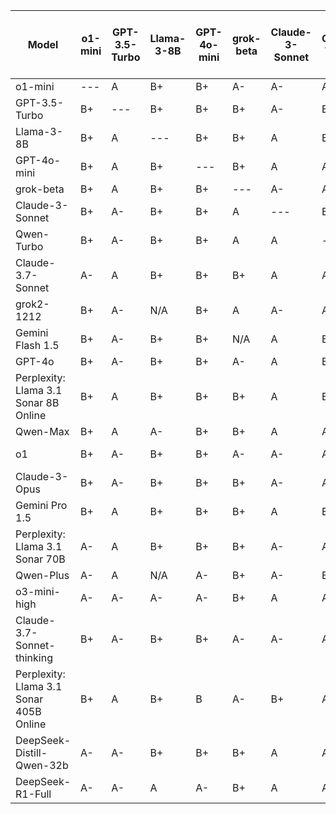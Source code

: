 | Model | o1-mini | GPT-3.5-Turbo | Llama-3-8B | GPT-4o-mini | grok-beta | Claude-3-Sonnet | Qwen-Turbo | Claude-3.7-Sonnet | grok2-1212 | Gemini Flash 1.5 | GPT-4o | Perplexity: Llama 3.1 Sonar 8B Online | Qwen-Max | o1 | Claude-3-Opus | Gemini Pro 1.5 | Perplexity: Llama 3.1 Sonar 70B | Qwen-Plus | o3-mini-high | Claude-3.7-Sonnet-thinking | Perplexity: Llama 3.1 Sonar 405B Online | DeepSeek-Distill-Qwen-32b | DeepSeek-R1-Full | Median Grade |
|------|---|---|---|---|---|---|---|---|---|---|---|---|---|---|---|---|---|---|---|---|---|---|---|-------------|
| o1-mini | --- | A | B+ | B+ | A- | A- | A | B+ | A- | B- | A- | B+ | A- | A | A | B+ | A- | A- | A- | B+ | A- | B+ | A- | A- |
| GPT-3.5-Turbo | B+ | --- | B+ | B+ | B+ | A- | B+ | B+ | A- | B- | B+ | B+ | B+ | A- | A | B- | A- | A- | A- | B | A- | A- | A- | B+ |
| Llama-3-8B | B+ | A | --- | B+ | B+ | A | B+ | B+ | B+ | B- | B | B+ | N/A | A- | A- | B- | A- | N/A | B+ | B- | A- | A- | A- | B+ |
| GPT-4o-mini | B+ | A | B+ | --- | B+ | A | A- | B+ | A- | B- | A- | B+ | N/A | A | A | B+ | A- | B+ | B+ | B+ | B+ | B+ | A- | B+ |
| grok-beta | B+ | A | B+ | B+ | --- | A- | A- | B+ | A- | B- | A- | B+ | B+ | A- | A | B+ | A- | A- | B+ | B+ | A- | B+ | A- | N/A |
| Claude-3-Sonnet | B+ | A- | B+ | B+ | A | --- | B+ | B+ | A- | B- | B+ | B+ | B+ | A- | B+ | B | B+ | A- | A- | B+ | A- | B+ | A- | B+ |
| Qwen-Turbo | B+ | A- | B+ | B+ | A | A | --- | B+ | A- | B- | B+ | A- | B+ | A- | A- | A- | A- | A- | B+ | B+ | A- | A- | A- | A- |
| Claude-3.7-Sonnet | A- | A | B+ | B+ | B+ | A | A | --- | A- | B- | A- | B+ | A- | A- | A- | B+ | A- | A- | B+ | B+ | A- | A- | A- | A- |
| grok2-1212 | B+ | A- | N/A | B+ | A | A- | A- | B+ | --- | B- | A- | B+ | A | A- | A | B+ | A- | N/A | B+ | A- | A- | A- | A- | A- |
| Gemini Flash 1.5 | B+ | A- | B+ | B+ | N/A | A | B+ | A- | A- | --- | A- | B+ | A- | A | A- | B+ | A- | A- | A- | B+ | A- | B+ | A- | A- |
| GPT-4o | B+ | A- | B+ | B+ | A- | A | B+ | B+ | A- | B- | --- | B+ | B+ | A- | A | B+ | A- | A- | B+ | B | B+ | B+ | A- | B+ |
| Perplexity: Llama 3.1 Sonar 8B Online | B+ | A | B+ | B+ | B+ | A | B+ | B+ | A- | B- | B+ | --- | A- | A- | A | B- | B+ | B+ | B+ | B+ | B+ | A- | A- | B+ |
| Qwen-Max | B+ | A | A- | B+ | B+ | A | A- | B- | B+ | B- | B | B+ | --- | A- | B+ | B+ | B+ | B+ | B | B | A- | B+ | B+ | B+ |
| o1 | B+ | A- | B+ | B+ | A- | A- | A | B+ | A- | B+ | B+ | B+ | A- | --- | A- | A- | A- | A | A- | B+ | A- | B+ | A- | A- |
| Claude-3-Opus | B+ | A- | B+ | B+ | B+ | A- | A | B | A- | B- | A- | B+ | A- | A- | --- | B- | A- | B+ | A- | B+ | A- | B+ | A- | N/A |
| Gemini Pro 1.5 | B+ | A | B+ | B+ | B+ | A | B+ | B+ | B+ | B- | B+ | B+ | A- | A- | B+ | --- | A- | B+ | A- | B+ | A- | B+ | A- | B+ |
| Perplexity: Llama 3.1 Sonar 70B | A- | A | B+ | B+ | B+ | A- | A- | B+ | A- | B- | B+ | B+ | N/A | A- | A- | B | --- | A- | B+ | B | B+ | B+ | A- | B+ |
| Qwen-Plus | A- | A | N/A | A- | B+ | A- | B+ | B+ | A- | B- | B+ | A | A- | A- | A | A- | A- | --- | A- | A- | A- | A- | A- | A- |
| o3-mini-high | A- | A- | A- | A- | B+ | A | A | A- | A- | B+ | A- | B+ | A- | A | A | B+ | A- | A- | --- | B+ | A- | B+ | A | A- |
| Claude-3.7-Sonnet-thinking | B+ | A- | B+ | B+ | A- | A- | A+ | B+ | A- | B | A- | B+ | C | A- | A- | B+ | A- | A- | A- | --- | A- | A | A- | A- |
| Perplexity: Llama 3.1 Sonar 405B Online | B+ | A | B+ | B | A- | B+ | A- | B+ | B+ | B- | B+ | B+ | B | A- | A- | B- | B+ | B+ | A- | B+ | --- | B+ | A- | B+ |
| DeepSeek-Distill-Qwen-32b | A- | A- | B+ | B+ | B+ | A | A- | B+ | A- | B | B+ | B+ | B+ | A- | A | B+ | A- | A- | A- | B+ | A- | --- | A- | A- |
| DeepSeek-R1-Full | A- | A- | A | A- | B+ | A | A- | B+ | A- | B- | A- | B+ | A- | A- | A | B+ | A- | A- | B+ | B+ | A- | B+ | --- | A- |